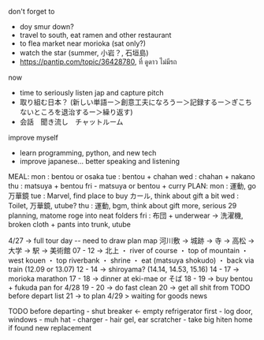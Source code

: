 don't forget to 
- doy smur down?
- travel to south, eat ramen and other restaurant
- to flea market near morioka (sat only?)
- watch the star (summer, 小岩？, 石垣島)
- https://pantip.com/topic/36428780, ที่ ดูดาว ไม่มีรถ

now
- time to seriously listen jap and capture pitch 
- 取り組む日本？ (新しい単語ー＞創意工夫になろうー＞記録するー＞ぎこちないところを退治するー＞繰り返す)
- 会話　聞き流し　チャットルーム

improve myself
- learn programming, python, and new tech 
- improve japanese... better speaking and listening

MEAL:
	mon : bentou or osaka
	tue : bentou + chahan
	wed : chahan + nakano
	thu : matsuya + bentou
	fri - matsuya or bentou + curry
PLAN:
	mon : 運動, go 万華鏡
	tue : Marvel, find place to buy カール, think about gift a bit
	wed : Toilet, 万華鏡, utube?
	thu : 運動, bgm, think about gift more, serious 29 planning, matome roge into neat folders
	fri : 布団 + underwear → 洗濯機, broken cloth + pants into trunk, utube	
	
4/27
		-> full tour day -- need to draw plan map
			河川敷 -> 城跡 -> 寺 -> 高松 -> 大学 -> 駅 -> 美術館 
		07 - 12 -> 北上
			・ river of course
			・ top of mountain
			・ west kouen
			・ top riverbank
			・ shrine
			・ eat (matsuya shokudo)
			・ back via train (12.09 or 13.07)
		12 - 14 -> shiroyama? (14.14, 14.53, 15.16)
		14 - 17 -> morioka marathon
		17 - 18 -> dinner at eki-mae or そば
		18 - 19 -> buy bentou + fukuda pan for 4/28
		19 - 20 -> do fast clean
		20 -> get all shit from TODO before depart list
		21 -> to plan 4/29
			> waiting for goods news

TODO before departing
	- shut breaker <- empty refrigerator first
	- log door, windows
	- muh hat
	- charger
	- hair gel, ear scratcher
	- take big hiten home if found new replacement

